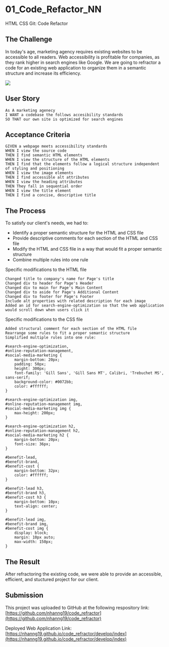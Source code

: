 # 01_Code_Refactor_NN
HTML CSS Git: Code Refactor

## The Challenge
In today's age, marketing agency requires existing websites to be accessible to all readers. 
Web accessibility is profitable for companies, as they rank higher in search engines like Google.
We are going to refractor a code for an existing web application to organize them in a semantic structure and increase its efficiency.

![](./develop/assets/images/webpage.png)

## User Story

```
As A marketing agenecy
I WANT a codebase the follows accesibility standards
SO THAT our own site is optimized for search engines
```

## Acceptance Criteria

```
GIVEN a webpage meets accessibility standards
WHEN I view the source code
THEN I find semantic HTML elements
WHEN I view the structure of the HTML elements
THEN I find that the elements follow a logical structure independent of styling and positioning 
WHEN I view the image elements
THEN I find accessible alt attributes
WHEN I view the heading attributes
THEN They fall in sequential order
WHEN I view the title element
THEN I find a concise, descriptive title
``` 

## The Process
To satisfy our client's needs, we had to:
- Identify a proper semantic structure for the HTML and CSS file
- Provide descriptive comments for each section of the HTML and CSS file
- Modify the HTML and CSS file in a way that would fit a proper semantic structure
- Combine multiple rules into one rule

Specific modifications to the HTML file

```
Changed title to company's name for Page's title
Changed div to header for Page's Header
Changed div to main for Page's Main Content
Changed div to aside for Page's Additional Content
Changed div to footer for Page's Footer
Include alt properties with related description for each image 
Added an id for search-engine-optimization so that the web application would scroll down when users click it
```

Specific modifications to the CSS file

```
Added structural comment for each section of the HTML file
Rearrange some rules to fit a proper semantic structure
Simplified multiple rules into one rule:

#search-engine-optimization,
#online-reputation-management,
#social-media-marketing {
    margin-bottom: 20px;
    padding: 50px;
    height: 300px;
    font-family: 'Gill Sans', 'Gill Sans MT', Calibri, 'Trebuchet MS', sans-serif;
    background-color: #0072bb;
    color: #ffffff;
}

#search-engine-optimization img,
#online-reputation-management img,
#social-media-marketing img {
    max-height: 200px;
}

#search-engine-optimization h2,
#online-reputation-management h2,
#social-media-marketing h2 {
    margin-bottom: 20px;
    font-size: 36px;
}

#benefit-lead,
#benefit-brand,
#benefit-cost {
    margin-bottom: 32px;
    color: #ffffff;
}

#benefit-lead h3,
#benefit-brand h3,
#benefit-cost h3 {
    margin-bottom: 10px;
    text-align: center;
}

#benefit-lead img,
#benefit-brand img,
#benefit-cost img {
    display: block;
    margin: 10px auto;
    max-width: 150px;
}
```

## The Result
After refractoring the existing code, we were able to provide an accessible, efficient, and stuctured project for our client. 

## Submission
This project was uploaded to GitHub at the following respository link:
[https://github.com/nhanng19/code_refractor](https://github.com/nhanng19/code_refractor)

Deployed Web Application Link:
[https://nhanng19.github.io/code_refractor/develop/index](https://nhanng19.github.io/code_refractor/develop/index)

